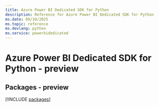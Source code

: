 ```yaml
---
title: Azure Power BI Dedicated SDK for Python
description: Reference for Azure Power BI Dedicated SDK for Python
ms.date: 09/10/2025
ms.topic: reference
ms.devlang: python
ms.service: powerbidedicated
---
```

# Azure Power BI Dedicated SDK for Python - preview
## Packages - preview
[!INCLUDE [packages](power-bi-dedicated-index.md)]